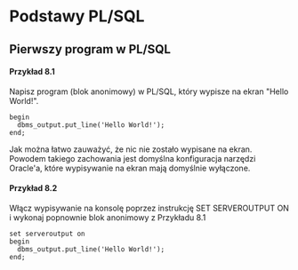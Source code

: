 # Podstawy PL/SQL

## Pierwszy program w PL/SQL

#### Przykład 8.1

Napisz program (blok anonimowy) w PL/SQL, który wypisze na ekran "Hello World!".

```
begin
  dbms_output.put_line('Hello World!');
end;
```

Jak można łatwo zauważyć, że nic nie zostało wypisane na ekran. Powodem takiego zachowania jest domyślna konfiguracja narzędzi Oracle'a, które wypisywanie na ekran mają domyślnie wyłączone.

#### Przykład 8.2

Włącz wypisywanie na konsolę poprzez instrukcję SET SERVEROUTPUT ON i wykonaj popnownie blok anonimowy z Przykładu 8.1

```
set serveroutput on
begin
  dbms_output.put_line('Hello World!');
end;
```

